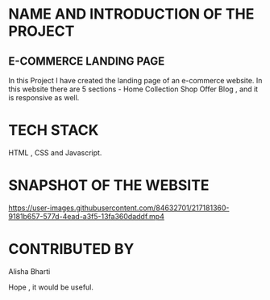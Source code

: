 # NAME AND INTRODUCTION OF THE PROJECT
## E-COMMERCE LANDING PAGE
In this Project I have created the landing page of an e-commerce website. In this website there are 5 sections -
Home
Collection
Shop
Offer
Blog , and it is responsive as well.

# TECH STACK
HTML , CSS and Javascript.

# SNAPSHOT OF THE WEBSITE 
https://user-images.githubusercontent.com/84632701/217181360-9181b657-577d-4ead-a3f5-13fa360daddf.mp4

# CONTRIBUTED BY
Alisha Bharti

Hope , it would be useful.
